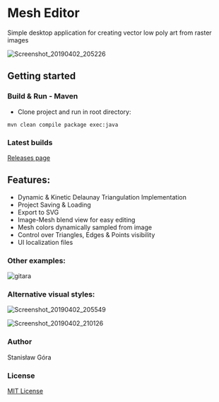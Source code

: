 # Mesh Editor
Simple desktop application for creating vector low poly art from raster images

![Screenshot_20190402_205226](https://user-images.githubusercontent.com/8643919/55430423-5d448780-558e-11e9-9461-6ffd15f42d33.png)

## Getting started
### Build & Run - Maven
- Clone project and run in root directory:

```mvn clean compile package exec:java```

### Latest builds
[Releases page](https://github.com/stasgora/mesh-editor/releases)

## Features:
- Dynamic & Kinetic Delaunay Triangulation Implementation
- Project Saving & Loading
- Export to SVG
- Image-Mesh blend view for easy editing
- Mesh colors dynamically sampled from image
- Control over Triangles, Edges & Points visibility
- UI localization files

### Other examples:
![gitara](https://user-images.githubusercontent.com/8643919/57648388-ad6b2c80-75c5-11e9-9e76-8a9d2710894d.png)

### Alternative visual styles:

![Screenshot_20190402_205549](https://user-images.githubusercontent.com/8643919/55430569-c0361e80-558e-11e9-8acd-6a80fb15fac1.png)

![Screenshot_20190402_210126](https://user-images.githubusercontent.com/8643919/55430614-d8a63900-558e-11e9-93d5-ffd71a4e5690.png)

### Author
Stanisław Góra

### License
[MIT License](http://www.opensource.org/licenses/mit-license.php)
